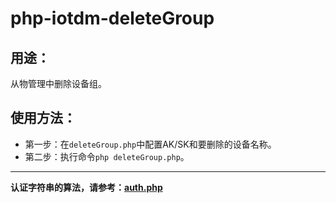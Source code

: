 # php-iotdm-deleteGroup

## 用途：

从物管理中删除设备组。

## 使用方法：

* 第一步：在`deleteGroup.php`中配置AK/SK和要删除的设备名称。
* 第二步：执行命令`php deleteGroup.php`。

---

**认证字符串的算法，请参考：[auth.php](../../authorization/auth.php)**
